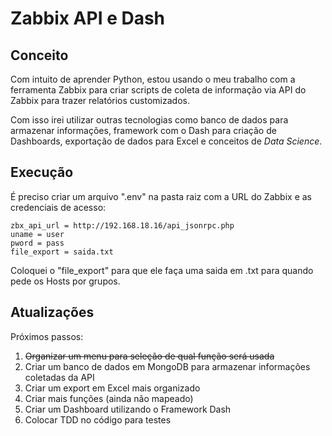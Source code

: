 # Zabbix API e Dash

## Conceito

Com intuito de aprender Python, estou usando o meu trabalho com a ferramenta Zabbix para criar scripts de coleta de informação via API do Zabbix para trazer relatórios customizados.

Com isso irei utilizar outras tecnologias como banco de dados para armazenar informações, framework com o Dash para criação de Dashboards, exportação de dados para Excel e conceitos de *Data Science*.

## Execução

É preciso criar um arquivo ".env" na pasta raiz com a URL do Zabbix e as credenciais de acesso:

```shell
zbx_api_url = http://192.168.18.16/api_jsonrpc.php
uname = user
pword = pass
file_export = saida.txt
```

Coloquei o "file_export" para que ele faça uma saida em .txt para quando pede os Hosts por grupos.

## Atualizações

Próximos passos:
1. ~~Organizar um menu para seleção de qual função será usada~~
2. Criar um banco de dados em MongoDB para armazenar informações coletadas da API
3. Criar um export em Excel mais organizado
4. Criar mais funções (ainda não mapeado)
5. Criar um Dashboard utilizando o Framework Dash
6. Colocar TDD no código para testes